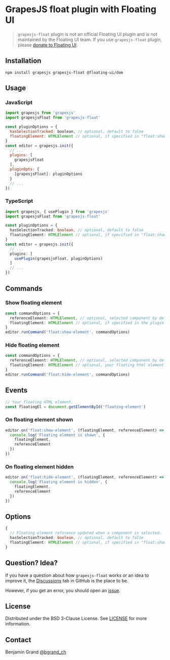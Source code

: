 # GrapesJS float plugin with Floating UI

> `grapesjs-float` plugin is not an official Floating UI plugin and is not maintained by the Floating UI team. If you use `grapesjs-float` plugin, please [donate to Floating UI](https://opencollective.com/floating-ui).

## Installation

```shell
npm install grapesjs grapesjs-float @floating-ui/dom
```

## Usage

### JavaScript

```js
import grapesjs from 'grapesjs'
import grapesjsFloat from 'grapesjs-float'

const pluginOptions = {
  hasSelectionTracked: boolean, // optional, default to false
  floatingElement: HTMLElement // optional, if specified in "float:show-element" command options
}
const editor = grapesjs.init({
  // ...
  plugins: [
    grapesjsFloat
  ],
  pluginOpts: {
    [grapesjsFloat]: pluginOptions
  }
  // ...
})
```

### TypeScript

```ts
import grapesjs, { usePlugin } from 'grapesjs'
import grapesjsFloat from 'grapesjs-float'

const pluginOptions = {
  hasSelectionTracked: boolean, // optional, default to false
  floatingElement: HTMLElement // optional, if specified in "float:show-element" command options
}
const editor = grapesjs.init({
  // ...
  plugins: [
    usePlugin(grapesjsFloat, pluginOptions)
  ]
  // ...
})
```

## Commands

### Show floating element

```ts
const commandOptions = {
  referenceElement: HTMLElement, // optional, selected component by default
  floatingElement: HTMLElement // optional, if specified in the plugin options
}
editor.runCommand('float:show-element', commandOptions)
```

### Hide floating element

```ts
const commandOptions = {
  referenceElement: HTMLElement, // optional, selected component by default
  floatingElement: HTMLElement // optional, your floating html element by default
}
editor.runCommand('float:hide-element', commandOptions)
```

## Events

```ts
// Your floating HTML element.
const floatingEl = document.getElementById('floating-element')
```

### On floating element shown

```ts
editor.on('float:show-element', (floatingElement, referenceElement) => {
  console.log('Floating element is shown', {
    floatingElement,
    referenceElement
  })
})
```

### On floating element hidden

```ts
editor.on('float:hide-element', (floatingElement, referenceElement) => {
  console.log('Floating element is hidden', {
    floatingElement,
    referenceElement
  })
})
```

## Options

```ts
{
  // Floating element reference updated when a component is selected.
  hasSelectionTracked: boolean, // optional, default to false
  floatingElement: HTMLElement // optional, if specified in "float:show-element" command options
}
```

## Question? Idea?

If you have a question about how `grapesjs-float` works or an idea to improve it, the [Discussions](https://github.com/bgrand-ch/grapesjs-float/discussions) tab in GitHub is the place to be.

However, if you get an error, you should open an [issue](https://github.com/bgrand-ch/grapesjs-float/issues).

## License

Distributed under the BSD 3-Clause License. See [LICENSE](https://github.com/bgrand-ch/grapesjs-float/blob/main/LICENSE.md) for more information.

## Contact

Benjamin Grand [@bgrand_ch](https://twitter.com/bgrand_ch)
